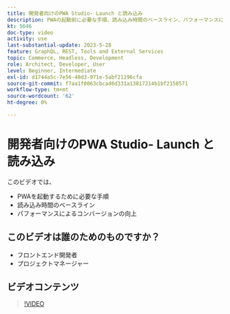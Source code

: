 ```yaml
---
title: 開発者向けのPWA Studio- Launch と読み込み
description: PWAの起動前に必要な手順、読み込み時間のベースライン​、パフォーマンスによるコンバージョンの向上につ​いて説明します。
kt: 5646
doc-type: video
activity: use
last-substantial-update: 2023-5-28
feature: GraphQL, REST, Tools and External Services
topic: Commerce, Headless, Development
role: Architect, Developer, User
level: Beginner, Intermediate
exl-id: d1744a5c-7e56-48d3-971e-5abf21196cfa
source-git-commit: f7aa1f0063cbcad6d331a13817214b1bf2158571
workflow-type: tm+mt
source-wordcount: '62'
ht-degree: 0%

---
```


# 開発者向けのPWA Studio- Launch と読み込み

このビデオでは、

- PWAを起動するために必要な手順&#x200B;
- 読み込み時間のベースラ&#x200B;イン
- パフォーマンスによるコンバージョンの向上

## このビデオは誰のためのものですか？

- フロントエンド開発者
- プロジェクトマネージャー

## ビデオコンテンツ

>[!VIDEO](https://video.tv.adobe.com/v/35717?quality=12&learn=on)
